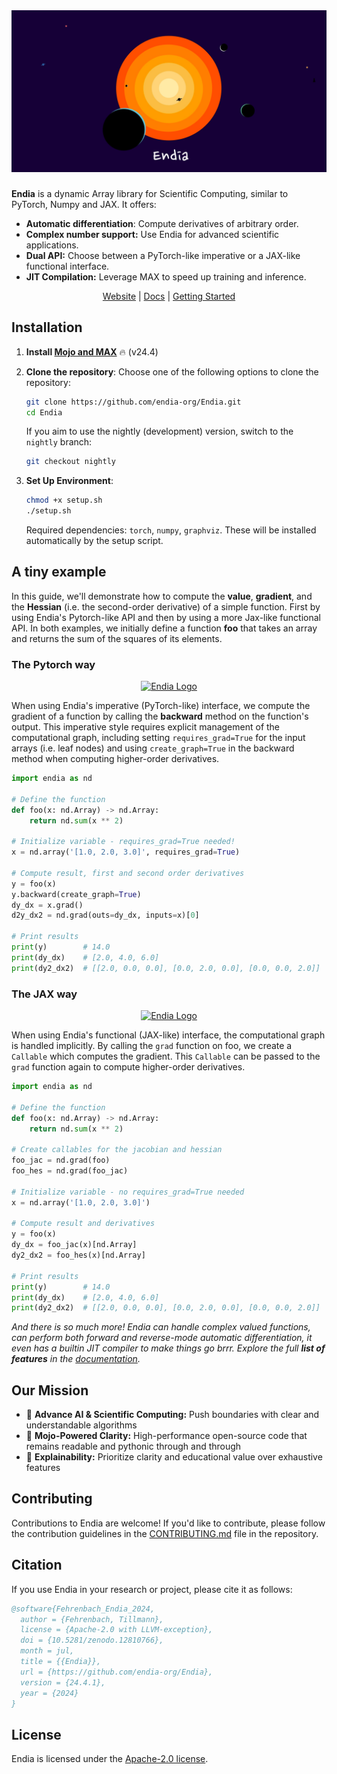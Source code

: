 <div align="center">
  <img src="./assets/titleimage.png" alt="Title Image" />
</div>

###

**Endia** is a dynamic Array library for Scientific Computing, similar to PyTorch, Numpy and JAX. It offers:

- **Automatic differentiation**: Compute derivatives of arbitrary order.
- **Complex number support:** Use Endia for advanced scientific applications.
- **Dual API:** Choose between a PyTorch-like imperative or a JAX-like functional interface.
- **JIT Compilation:** Leverage MAX to speed up training and inference.

<div align="center">
  
  [Website] | [Docs] | [Getting Started]

  [Website]: https://endia.vercel.app/
  [Docs]: https://endia.vercel.app/docs/array
  [Getting Started]: https://endia.vercel.app/docs/get_started

</div>

## Installation

1. **Install [Mojo and MAX](https://docs.modular.com/max/install)** 🔥 (v24.4)

2. **Clone the repository**: Choose one of the following options to clone the repository:


    ```bash
    git clone https://github.com/endia-org/Endia.git
    cd Endia
    ```

    If you aim to use the nightly (development) version, switch to the `nightly` branch:

    ```bash
    git checkout nightly
    ```

3. **Set Up Environment**:

    ```bash
    chmod +x setup.sh
    ./setup.sh
    ```

    Required dependencies: `torch`, `numpy`, `graphviz`. These will be installed automatically by the setup script.

## A tiny example

In this guide, we'll demonstrate how to compute the **value**, **gradient**, and the **Hessian** (i.e. the second-order derivative) of a simple function. First by using Endia's Pytorch-like API and then by using a more Jax-like functional API. In both examples, we initially define a function **foo** that takes an array and returns the sum of the squares of its elements.

### The **Pytorch** way

<!-- markdownlint-disable MD033 -->
<p align="center">
  <a href="https://pytorch.org/docs/stable/index.html">
    <img src="assets/pytorch_logo.png" alt="Endia Logo" width="40">
  </a>
</p>

When using Endia's imperative (PyTorch-like) interface, we compute the gradient of a function by calling the **backward** method on the function's output. This imperative style requires explicit management of the computational graph, including setting `requires_grad=True` for the input arrays (i.e. leaf nodes) and using `create_graph=True` in the backward method when computing higher-order derivatives.

```python
import endia as nd 

# Define the function
def foo(x: nd.Array) -> nd.Array:
    return nd.sum(x ** 2)

# Initialize variable - requires_grad=True needed!
x = nd.array('[1.0, 2.0, 3.0]', requires_grad=True)

# Compute result, first and second order derivatives
y = foo(x)
y.backward(create_graph=True)            
dy_dx = x.grad()
d2y_dx2 = nd.grad(outs=dy_dx, inputs=x)[0]

# Print results
print(y)        # 14.0
print(dy_dx)    # [2.0, 4.0, 6.0]
print(dy2_dx2)  # [[2.0, 0.0, 0.0], [0.0, 2.0, 0.0], [0.0, 0.0, 2.0]]
```

### The **JAX** way

<!-- markdownlint-disable MD033 -->
<p align="center">
  <a href="https://jax.readthedocs.io/en/latest/quickstart.html">
    <img src="assets/jax_logo.png" alt="Endia Logo" width="65">
  </a>
</p>

When using Endia's functional (JAX-like) interface, the computational graph is handled implicitly. By calling the `grad` function on foo, we create a `Callable` which computes the gradient. This `Callable` can be passed to the `grad` function again to compute higher-order derivatives.

```python
import endia as nd 

# Define the function
def foo(x: nd.Array) -> nd.Array:
    return nd.sum(x ** 2)

# Create callables for the jacobian and hessian
foo_jac = nd.grad(foo)
foo_hes = nd.grad(foo_jac)

# Initialize variable - no requires_grad=True needed
x = nd.array('[1.0, 2.0, 3.0]')

# Compute result and derivatives
y = foo(x)
dy_dx = foo_jac(x)[nd.Array]
dy2_dx2 = foo_hes(x)[nd.Array]

# Print results
print(y)        # 14.0
print(dy_dx)    # [2.0, 4.0, 6.0]
print(dy2_dx2)  # [[2.0, 0.0, 0.0], [0.0, 2.0, 0.0], [0.0, 0.0, 2.0]]
```

*And there is so much more! Endia can handle complex valued functions, can perform both forward and reverse-mode automatic differentiation, it even has a builtin JIT compiler to make things go brrr. Explore the full **list of features** in the [documentation](https://endia.org).*

## Our Mission

- 🧠 **Advance AI & Scientific Computing:** Push boundaries with clear and understandable algorithms
- 🚀 **Mojo-Powered Clarity:** High-performance open-source code that remains readable and pythonic through and through
- 📐 **Explainability:** Prioritize clarity and educational value over exhaustive features

## Contributing

Contributions to Endia are welcome! If you'd like to contribute, please follow the contribution guidelines in the [CONTRIBUTING.md](https://github.com/endia-org/Endia/blob/main/CONTRIBUTING.md) file in the repository.

## Citation

If you use Endia in your research or project, please cite it as follows:

```bibtex
@software{Fehrenbach_Endia_2024,
  author = {Fehrenbach, Tillmann},
  license = {Apache-2.0 with LLVM-exception},
  doi = {10.5281/zenodo.12810766},
  month = jul,
  title = {{Endia}},
  url = {https://github.com/endia-org/Endia},
  version = {24.4.1},
  year = {2024}
}
```

## License

Endia is licensed under the [Apache-2.0 license](https://github.com/endia-org/Endia?tab=Apache-2.0-1-ov-file).
